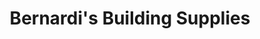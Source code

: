 ---
title: "Bernardi's Building Supplies"
url: /mississauga/bernardis-building-supplies/
shop: doityourself
---